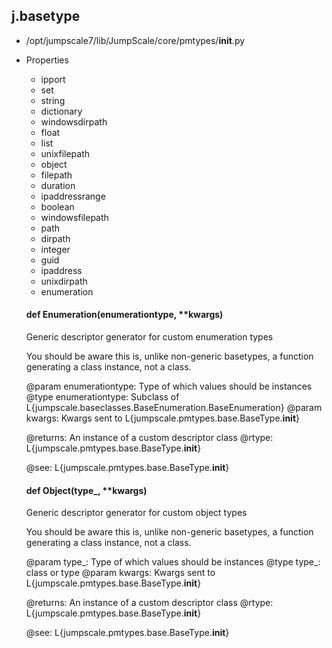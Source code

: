 ## j.basetype

- /opt/jumpscale7/lib/JumpScale/core/pmtypes/__init__.py
- Properties
    - ipport
    - set
    - string
    - dictionary
    - windowsdirpath
    - float
    - list
    - unixfilepath
    - object
    - filepath
    - duration
    - ipaddressrange
    - boolean
    - windowsfilepath
    - path
    - dirpath
    - integer
    - guid
    - ipaddress
    - unixdirpath
    - enumeration

    #### def Enumeration(enumerationtype, **kwargs) 
    
    Generic descriptor generator for custom enumeration types
    
    You should be aware this is, unlike non-generic basetypes, a function
    generating a class instance, not a class.
    
    @param enumerationtype: Type of which values should be instances
    @type enumerationtype: Subclass of L\{jumpscale.baseclasses.BaseEnumeration.BaseEnumeration\}
    @param kwargs: Kwargs sent to L\{jumpscale.pmtypes.base.BaseType.__init__\}
    
    @returns: An instance of a custom descriptor class
    @rtype: L\{jumpscale.pmtypes.base.BaseType.__init__\}
    
    @see: L\{jumpscale.pmtypes.base.BaseType.__init__\}
    #### def Object(type_, **kwargs) 
    
    Generic descriptor generator for custom object types
    
    You should be aware this is, unlike non-generic basetypes, a function
    generating a class instance, not a class.
    
    @param type_: Type of which values should be instances
    @type type_: class or type
    @param kwargs: Kwargs sent to L\{jumpscale.pmtypes.base.BaseType.__init__\}
    
    @returns: An instance of a custom descriptor class
    @rtype: L\{jumpscale.pmtypes.base.BaseType.__init__\}
    
    @see: L\{jumpscale.pmtypes.base.BaseType.__init__\}
